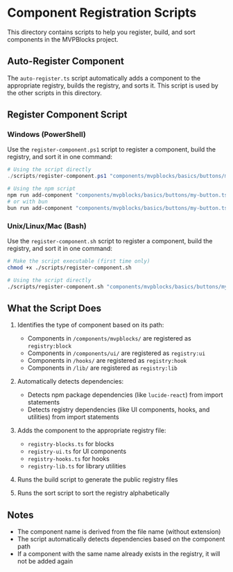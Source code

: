 # Component Registration Scripts

This directory contains scripts to help you register, build, and sort components in the MVPBlocks project.

## Auto-Register Component

The `auto-register.ts` script automatically adds a component to the appropriate registry, builds the registry, and sorts it. This script is used by the other scripts in this directory.

## Register Component Script

### Windows (PowerShell)

Use the `register-component.ps1` script to register a component, build the registry, and sort it in one command:

```powershell
# Using the script directly
./scripts/register-component.ps1 "components/mvpblocks/basics/buttons/my-button.tsx"

# Using the npm script
npm run add-component "components/mvpblocks/basics/buttons/my-button.tsx"
# or with bun
bun run add-component "components/mvpblocks/basics/buttons/my-button.tsx"
```

### Unix/Linux/Mac (Bash)

Use the `register-component.sh` script to register a component, build the registry, and sort it in one command:

```bash
# Make the script executable (first time only)
chmod +x ./scripts/register-component.sh

# Using the script directly
./scripts/register-component.sh "components/mvpblocks/basics/buttons/my-button.tsx"
```

## What the Script Does

1. Identifies the type of component based on its path:
   - Components in `/components/mvpblocks/` are registered as `registry:block`
   - Components in `/components/ui/` are registered as `registry:ui`
   - Components in `/hooks/` are registered as `registry:hook`
   - Components in `/lib/` are registered as `registry:lib`

2. Automatically detects dependencies:
   - Detects npm package dependencies (like `lucide-react`) from import statements
   - Detects registry dependencies (like UI components, hooks, and utilities) from import statements

3. Adds the component to the appropriate registry file:
   - `registry-blocks.ts` for blocks
   - `registry-ui.ts` for UI components
   - `registry-hooks.ts` for hooks
   - `registry-lib.ts` for library utilities

4. Runs the build script to generate the public registry files

5. Runs the sort script to sort the registry alphabetically

## Notes

- The component name is derived from the file name (without extension)
- The script automatically detects dependencies based on the component path
- If a component with the same name already exists in the registry, it will not be added again
